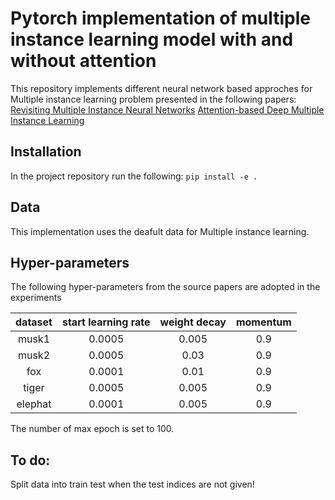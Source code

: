 # Pytorch implementation of multiple instance learning model with and without attention

This repository implements different neural network based approches for Multiple instance learning problem presented in the following papers:
[Revisiting Multiple Instance Neural Networks](https://arxiv.org/pdf/1610.02501v1.pdf)
[Attention-based Deep Multiple Instance Learning](https://arxiv.org/pdf/1802.04712v4.pdf)
## Installation

In the project repository run the following:
```pip install -e .```

## Data 
This implementation uses the deafult data for Multiple instance learning. 

## Hyper-parameters
The following hyper-parameters from the source papers are adopted in the experiments

| dataset        | start learning rate   |  weight decay  |  momentum |
| :------:   | :----:  | :----:  |  :----:  |
| musk1      | 0.0005  |  0.005  |  0.9     |
| musk2      | 0.0005  |  0.03   |  0.9     |
| fox        | 0.0001  |  0.01   |  0.9     |
| tiger      | 0.0005  |  0.005  |  0.9     |
| elephat    | 0.0001  |  0.005  |  0.9     |

The number of max epoch is set to 100.


## To do:

Split data into train test when the test indices are not given!
